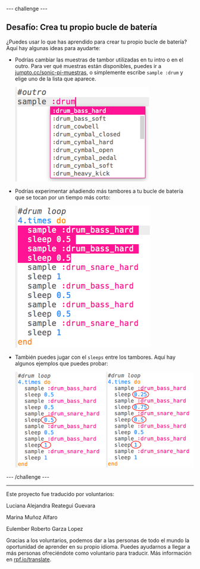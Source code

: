 --- challenge ---

## Desafío: Crea tu propio bucle de batería

¿Puedes usar lo que has aprendido para crear tu propio bucle de batería? Aquí hay algunas ideas para ayudarte:

+ Podrías cambiar las muestras de tambor utilizadas en tu intro o en el outro. Para ver qué muestras están disponibles, puedes ir a [jumpto.cc/sonic-pi-muestras](http://jumpto.cc/sonic-pi-samples), o simplemente escribe `sample :drum` y elige uno de la lista que aparece.
    
    ![captura de pantalla](images/drum-outro-challenge.png)

+ Podrías experimentar añadiendo más tambores a tu bucle de batería que se tocan por un tiempo más corto:
    
    ![captura de pantalla](images/drum-beat-challenge-1.png)

+ También puedes jugar con el `sleeps` entre los tambores. Aquí hay algunos ejemplos que puedes probar:
    
    ![captura de pantalla](images/drum-beat-challenge-2.png)

--- /challenge ---


***
Este proyecto fue traducido por voluntarios:

Luciana Alejandra Reategui Guevara

Marina Muñoz Alfaro

Eulember Roberto Garza Lopez

Gracias a los voluntarios, podemos dar a las personas de todo el mundo la oportunidad de aprender en su propio idioma. Puedes ayudarnos a llegar a más personas ofreciéndote como voluntario para traducir. Más información en [rpf.io/translate](https://rpf.io/translate).